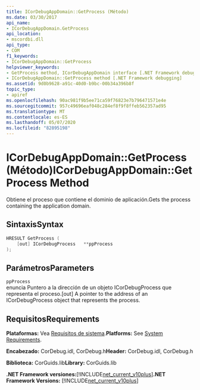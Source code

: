 ```yaml
---
title: ICorDebugAppDomain::GetProcess (Método)
ms.date: 03/30/2017
api_name:
- ICorDebugAppDomain.GetProcess
api_location:
- mscordbi.dll
api_type:
- COM
f1_keywords:
- ICorDebugAppDomain::GetProcess
helpviewer_keywords:
- GetProcess method, ICorDebugAppDomain interface [.NET Framework debugging]
- ICorDebugAppDomain::GetProcess method [.NET Framework debugging]
ms.assetid: 9d0b9628-a91c-40d0-b9bc-00b34a396b8f
topic_type:
- apiref
ms.openlocfilehash: 90ac981f9b5ee71ca59f76823e7b796471571e4e
ms.sourcegitcommit: 957c49696eaf048c284ef8f9f8ffeb562357ad95
ms.translationtype: MT
ms.contentlocale: es-ES
ms.lasthandoff: 05/07/2020
ms.locfileid: "82895198"
---
```

# <a name="icordebugappdomaingetprocess-method"></a><span data-ttu-id="eefbb-102">ICorDebugAppDomain::GetProcess (Método)</span><span class="sxs-lookup"><span data-stu-id="eefbb-102">ICorDebugAppDomain::GetProcess Method</span></span>
<span data-ttu-id="eefbb-103">Obtiene el proceso que contiene el dominio de aplicación.</span><span class="sxs-lookup"><span data-stu-id="eefbb-103">Gets the process containing the application domain.</span></span>  
  
## <a name="syntax"></a><span data-ttu-id="eefbb-104">Sintaxis</span><span class="sxs-lookup"><span data-stu-id="eefbb-104">Syntax</span></span>  
  
```cpp  
HRESULT GetProcess (  
    [out] ICorDebugProcess   **ppProcess  
);  
```  
  
## <a name="parameters"></a><span data-ttu-id="eefbb-105">Parámetros</span><span class="sxs-lookup"><span data-stu-id="eefbb-105">Parameters</span></span>  
 `ppProcess`  
 <span data-ttu-id="eefbb-106">enuncia Puntero a la dirección de un objeto ICorDebugProcess que representa el proceso.</span><span class="sxs-lookup"><span data-stu-id="eefbb-106">[out] A pointer to the address of an ICorDebugProcess object that represents the process.</span></span>  
  
## <a name="requirements"></a><span data-ttu-id="eefbb-107">Requisitos</span><span class="sxs-lookup"><span data-stu-id="eefbb-107">Requirements</span></span>  
 <span data-ttu-id="eefbb-108">**Plataformas:** Vea [Requisitos de sistema](../../get-started/system-requirements.md).</span><span class="sxs-lookup"><span data-stu-id="eefbb-108">**Platforms:** See [System Requirements](../../get-started/system-requirements.md).</span></span>  
  
 <span data-ttu-id="eefbb-109">**Encabezado:** CorDebug.idl, CorDebug.h</span><span class="sxs-lookup"><span data-stu-id="eefbb-109">**Header:** CorDebug.idl, CorDebug.h</span></span>  
  
 <span data-ttu-id="eefbb-110">**Biblioteca:** CorGuids.lib</span><span class="sxs-lookup"><span data-stu-id="eefbb-110">**Library:** CorGuids.lib</span></span>  
  
 <span data-ttu-id="eefbb-111">**.NET Framework versiones:**[!INCLUDE[net_current_v10plus](../../../../includes/net-current-v10plus-md.md)]</span><span class="sxs-lookup"><span data-stu-id="eefbb-111">**.NET Framework Versions:** [!INCLUDE[net_current_v10plus](../../../../includes/net-current-v10plus-md.md)]</span></span>
